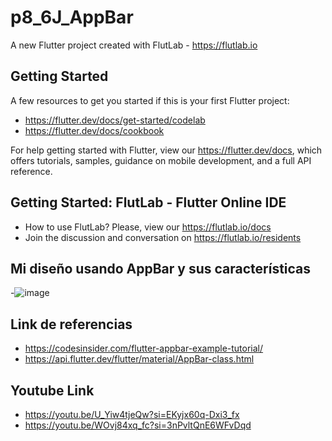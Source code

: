 # p8_6J_AppBar

A new Flutter project created with FlutLab - https://flutlab.io

## Getting Started

A few resources to get you started if this is your first Flutter project:

- https://flutter.dev/docs/get-started/codelab
- https://flutter.dev/docs/cookbook

For help getting started with Flutter, view our
https://flutter.dev/docs, which offers tutorials,
samples, guidance on mobile development, and a full API reference.

## Getting Started: FlutLab - Flutter Online IDE

- How to use FlutLab? Please, view our https://flutlab.io/docs
- Join the discussion and conversation on https://flutlab.io/residents

## Mi diseño usando AppBar y sus características
-![image](https://github.com/AnaValeriaLunaArredondo1507/p8_6J_AppBar/assets/143547915/974e91d1-44de-4b8e-bf98-f75a67b295dc)

## Link de referencias
- https://codesinsider.com/flutter-appbar-example-tutorial/
- https://api.flutter.dev/flutter/material/AppBar-class.html
## Youtube Link
- https://youtu.be/U_Yiw4tjeQw?si=EKyjx60q-Dxi3_fx
- https://youtu.be/WOvj84xq_fc?si=3nPvltQnE6WFvDqd
